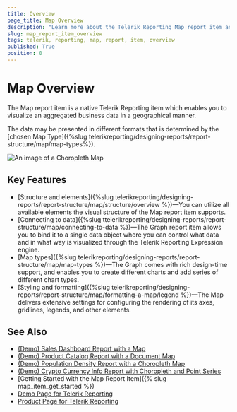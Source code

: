 ```yaml
---
title: Overview
page_title: Map Overview
description: "Learn more about the Telerik Reporting Map report item and how to choose the shape type of the supported lines, arrows, stars, and more shapes."
slug: map_report_item_overview
tags: telerik, reporting, map, report, item, overview
published: True
position: 0
---
```


# Map Overview

The Map report item is a native Telerik Reporting item which enables you to visualize an aggregated business data in a geographical manner.

The data may be presented in different formats that is determined by the [chosen Map Type]({%slug telerikreporting/designing-reports/report-structure/map/map-types%}).

![An image of a Choropleth Map](images/MapOverview-Choropleth.png)

## Key Features 

* [Structure and elements]({%slug telerikreporting/designing-reports/report-structure/map/structure/overview %})&mdash;You can utilize all available elements the visual structure of the Map report item supports. 
* [Connecting to data]({%slug ttelerikreporting/designing-reports/report-structure/map/connecting-to-data %})&mdash;The Graph report item allows you to bind it to a single data object where you can control what data and in what way is visualized through the Telerik Reporting Expression engine.
* [Map types]({%slug telerikreporting/designing-reports/report-structure/map/map-types %})&mdash;The Graph comes with rich design-time support, and enables you to create different charts and add series of different chart types.
* [Styling and formatting]({%slug telerikreporting/designing-reports/report-structure/map/formatting-a-map/legend %})&mdash;The Map delivers extensive settings for configuring the rendering of its axes, gridlines, legends, and other elements.

## See Also

* [(Demo) Sales Dashboard Report with a Map](https://demos.telerik.com/reporting/sales-dashboard)
* [(Demo) Product Catalog Report with a Document Map](https://demos.telerik.com/reporting/product-catalog)
* [(Demo) Population Density Report with a Choropleth Map](https://demos.telerik.com/reporting/population-density)
* [(Demo) Crypto Currency Info Report with Choropleth and Point Series](https://demos.telerik.com/reporting/crypto-currency-info)
* [Getting Started with the Map Report Item]({% slug map_item_get_started %})
* [Demo Page for Telerik Reporting](https://demos.telerik.com/reporting) 
* [Product Page for Telerik Reporting](https://www.telerik.com/products/reporting)

